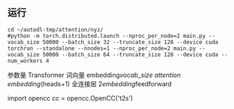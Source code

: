 ## 运行

```shell
cd ~/autodl-tmp/attention/nyz/
#python -m torch.distributed.launch --nproc_per_node=2 main.py --vocab_size 50000 --batch_size 32 --truncate_size 128 --device cuda
torchrun --standalone --nnodes=1 --nproc_per_node=2 main.py --vocab_size 50000 --batch_size 64 --truncate_size 128 --device cuda --num_workers 4
```

参数量
Transformer 词向量 embedding*vocab_size attention embedding*(heads+1) 全连接层 2*embedding*feedforward

import opencc
cc = opencc.OpenCC('t2s')